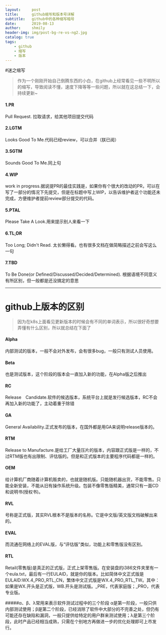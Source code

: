 ```yaml
---
layout:     post
title:      github缩写和版本号详解
subtitle:   github中的各种缩写暗号
date:       2019-08-13
author:     shmily
header-img: img/post-bg-re-vs-ng2.jpg
catalog: true
tags:
    - github
    - 缩写
    - 版本
---
```



#迷之缩写

>作为一个刚刚开始自己倒腾东西的小白，在github上经常看见一些不明所以的缩写，导致阅读不懂，速度下降等等一些问题，所以就在这总结一下，会持续更新~



#### 1.PR
Pull Request. 拉取请求，给其他项目提交代码

#### 2.LGTM

Looks Good To Me.代码已经review，可以合并（朕已阅）

#### 3.SGTM

Sounds Good To Me.同上句

#### 4.WIP
work in progress.据说提PR的最佳实践是，如果你有个很大的改动的PR，可以在写了一部分的情况下先提交，但是在标题中写上WIP，以告诉维护者这个功能还未完成，方便维护者提前review部分提交的代码。

#### 5.PTAL
Please Take A Look.用来提示别人来看一下

#### 6.TL;DR 
Too Long; Didn't Read. 太长懒得看。也有很多文档在做简略描述之前会写这么一句

#### 7.TBD
To Be Done(or Defined/Discussed/Decided/Determined). 根据语境不同意义有所区别，但一般都是还没搞定的意思

--------------------------------
# github上版本的区别
>因为在k8s上面看见更新版本的时候会有不同的单词表示，所以很好奇想要弄懂有什么区别，所以就总结在下面了

#### Alpha
内部测试的版本，一般不会对外发布，会有很多bug，一般只有测试人员使用。
#### Beta 
也是测试版本，这个阶段的版本会一直加入新的功能，在Alpha版之后推出
#### RC
Release　Candidate.软件的候选版本，系统平台上就是发行候选版本，RC不会再加入新的功能了，主动着重于除错
#### GA
General Availability.正式发布的版本，在国外都是用GA来说明release版本的。
#### RTM
Release to Manufacture.是给工厂大量压片的版本，内容跟正式版是一样的，不过RTM版也有出限制、评估版的。但是和正式版本的主要程序代码都是一样的。 

#### OEM
给计算机厂商随着计算机贩卖的，也就是随机版。只能随机器出货，不能零售。只能全新安装，不能从旧有操作系统升级。包装不像零售版精美，通常只有一面CD和说明书(授权书)。 

#### RVL
号称是正式版，其实RVL根本不是版本的名称。它是中文版/英文版文档破解出来的。 

#### EVAL
而流通在网络上的EVAL版，与“评估版”类似，功能上和零售版没有区别。 

#### RTL
Retail(零售版)是真正的正式版，正式上架零售版。在安装盘的i386文件夹里有一个eula.txt，最后有一行EULAID，就是你的版本。比如简体中文正式版是EULAID:WX.4_PRO_RTL_CN，繁体中文正式版是WX.4_PRO_RTL_TW。其中：如果是WX.开头是正式版，WB.开头是测试版。_PRE，代表家庭版；_PRO，代表专业版。 

#####α、β、λ常用来表示软件测试过程中的三个阶段
α是第一阶段，一般只供内部测试使用；β是第二个阶段，已经消除了软件中大部分的不完善之处，但仍有可能还存在缺陷和漏洞，一般只提供给特定的用户群来测试使用；λ是第三个阶段，此时产品已经相当成熟，只需在个别地方再做进一步的优化处理即可上市发行。